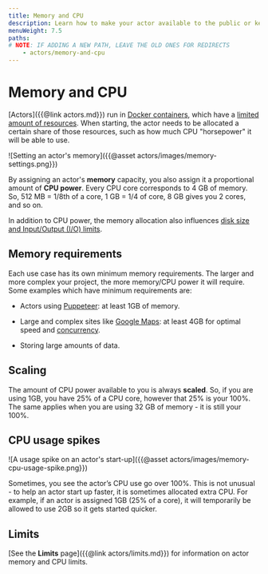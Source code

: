 ```yaml
---
title: Memory and CPU
description: Learn how to make your actor available to the public or keep it private. Prepare your actor for Apify Store with a description and README file.
menuWeight: 7.5
paths:
# NOTE: IF ADDING A NEW PATH, LEAVE THE OLD ONES FOR REDIRECTS
    - actors/memory-and-cpu
---
```


# Memory and CPU

[Actors]({{@link actors.md}}) run in
[Docker containers](https://www.docker.com/resources/what-container),
which have a [limited amount of resources](https://phoenixnap.com/kb/docker-memory-and-cpu-limit). When starting, the actor needs to be allocated a certain share of those resources, such as how much CPU "horsepower" it will be able to use.

![Setting an actor's memory]({{@asset actors/images/memory-settings.png}})

By assigning an actor's **memory** capacity, you also assign it a proportional amount of **CPU power**. Every CPU core corresponds to 4 GB of memory. So, 512 MB = 1/8th of a core, 1 GB = 1/4 of core, 8 GB gives you 2 cores, and so on.

In addition to CPU power, the memory allocation also influences [disk size and Input/Output (I/O) limits](https://docs.docker.com/config/containers/runmetrics/#metrics-from-cgroups-memory-cpu-block-io).

## Memory requirements

Each use case has its own minimum memory requirements. The larger and more complex your project, the more memory/CPU power it will require. Some examples which have minimum requirements are:

- Actors using [Puppeteer](https://pptr.dev/): at least 1GB of memory.

- Large and complex sites like [Google Maps](https://apify.com/drobnikj/crawler-google-places): at least 4GB for optimal speed and [concurrency](https://sdk.apify.com/docs/api/autoscaled-pool#autoscaledpoolminconcurrency).

- Storing large amounts of data.

## Scaling

The amount of CPU power available to you is always **scaled**. So, if you are using 1GB, you have 25% of a CPU core, however that 25% is your 100%. The same applies when you are using 32 GB of memory - it is still your 100%.

## CPU usage spikes

![A usage spike on an actor's start-up]({{@asset actors/images/memory-cpu-usage-spike.png}})

Sometimes, you see the actor’s CPU use go over 100%. This is not unusual - to help an actor start up faster, it is sometimes allocated extra CPU. For example, if an actor is assigned 1GB (25% of a core), it will temporarily be allowed to use 2GB so it gets started quicker.

## Limits

[See the **Limits** page]({{@link actors/limits.md}}) for information on actor memory and CPU limits.
